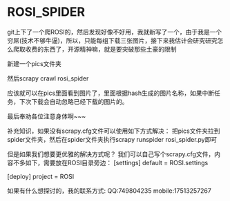 # ROSI_SPIDER
git上下了一个爬ROSI的，然后发现好像不好用，我就新写了一个，由于我是一个穷屌(技术不够牛逼)，所以，只能每组下载三张图片，接下来我估计会研究研究怎么爬取收费的东西了，开源精神嘛，就是要突破那些土豪的限制

新建一个pics文件夹

然后scrapy crawl rosi_spider

应该就可以在pics里面看到图片了，里面根据hash生成的图片名称，如果中断任务，下次下载会自动忽略已经下载的图片的。

最后奉劝各位注意身体啊~~~

补充知识，如果没有scrapy.cfg文件可以使用如下方式解决：
把pics文件夹拉到spider文件夹，然后在spider文件夹执行scrapy runspider rosi_spider.py即可

但是如果我们想要更优雅的解决方式呢？
我们可以自己写个scrapy.cfg文件，内容不多如下，需要放在ROSI目录旁边：
[settings]
default = ROSI.settings

[deploy]
project = ROSI

如果有什么想探讨的，我的联系方式:
QQ:749804235
mobile:17513257267
